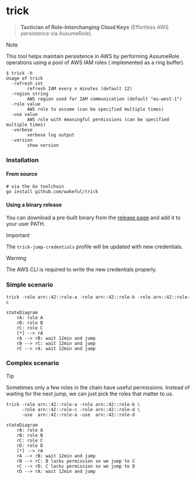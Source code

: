 # trick

> **Tactician of Role-Interchanging Cloud Keys** (Effortless AWS persistence via AssumeRole).

> [!NOTE]
> This tool helps maintain persistence in AWS by performing AssumeRole operations using a pool of AWS IAM roles (
> implemented as a ring buffer).

```shell
$ trick -h
Usage of trick
  -refresh int
        refresh IAM every n minutes (default 12)
  -region string
        AWS region used for IAM communication (default "eu-west-1")
  -role value
        AWS role to assume (can be specified multiple times)
  -use value
        AWS role with meaningful permissions (can be specified multiple times)
  -verbose
        verbose log output
  -version
        show version
```

### Installation

#### From source

```shell
# via the Go toolchain
go install github.com/wakeful/trick
```

#### Using a binary release

You can download a pre-built binary from the [release page](https://github.com/wakeful/trick/releases/latest) and add it
to your user PATH.


> [!IMPORTANT]
> The `trick-jump-credentials` profile will be updated with new credentials.

> [!WARNING]
> The AWS CLI is required to write the new credentials properly.

### Simple scenario

```shell
trick -role arn::42::role-a -role arn::42::role-b -role arn::42::role-c
```

```mermaid
stateDiagram
    rA: role A
    rB: role B
    rC: role C
    [*] --> rA
    rA --> rB: wait 12min and jump
    rB --> rC: wait 12min and jump
    rC --> rA: wait 12min and jump
```

### Complex scenario

> [!TIP]
> Sometimes only a few roles in the chain have useful permissions. Instead of waiting for the next jump, we can just
> pick the roles that matter to us.

```shell
trick -role arn::42::role-a -role arn::42::role-b \
      -role arn::42::role-c -role arn::42::role-d \
      -use  arn::42::role-a -use  arn::42::role-d
```

```mermaid
stateDiagram
    rA: role A
    rB: role B
    rC: role C
    rD: role D
    [*] --> rA
    rA --> rB: wait 12min and jump
    rB --> rC: B lacks permission so we jump to C
    rC --> rD: C lacks permission so we jump to D
    rD --> rA: wait 12min and jump
```
